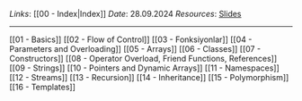 *Links*: [[00 - Index|Index]]
*Date*: 28.09.2024
*Resources*: [Slides](https://drive.google.com/drive/folders/1sEZp-MUq780dd-tF4BEobnX3WTPsUrSF)

---

[[01 - Basics]]
[[02 - Flow of Control]]
[[03 - Fonksiyonlar]]
[[04 - Parameters and Overloading]]
[[05 - Arrays]]
[[06 - Classes]]
[[07 - Constructors]]
[[08 - Operator Overload, Friend Functions, References]]
[[09 - Strings]]
[[10 - Pointers and Dynamic Arrays]]
[[11 - Namespaces]]
[[12 - Streams]]
[[13 - Recursion]]
[[14 - Inheritance]]
[[15 - Polymorphism]]
[[16 - Templates]]


